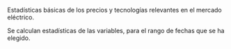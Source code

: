 
Estadísticas básicas de los precios y tecnologías relevantes en el mercado eléctrico.

Se calculan estadísticas de las variables, para el rango de fechas que se ha elegido.
